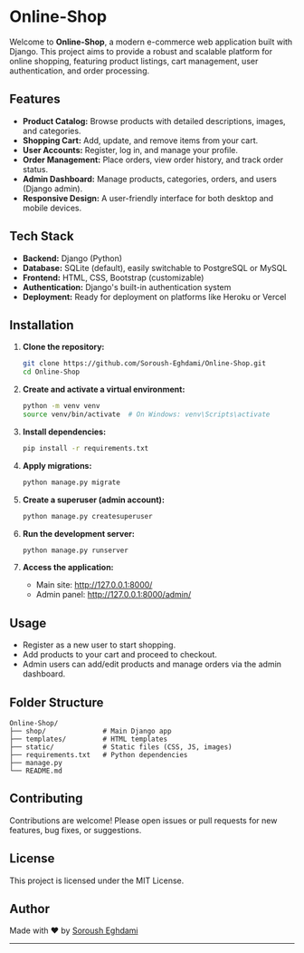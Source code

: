 # Online-Shop

Welcome to **Online-Shop**, a modern e-commerce web application built with Django. This project aims to provide a robust and scalable platform for online shopping, featuring product listings, cart management, user authentication, and order processing.

## Features

- **Product Catalog:** Browse products with detailed descriptions, images, and categories.
- **Shopping Cart:** Add, update, and remove items from your cart.
- **User Accounts:** Register, log in, and manage your profile.
- **Order Management:** Place orders, view order history, and track order status.
- **Admin Dashboard:** Manage products, categories, orders, and users (Django admin).
- **Responsive Design:** A user-friendly interface for both desktop and mobile devices.

## Tech Stack

- **Backend:** Django (Python)
- **Database:** SQLite (default), easily switchable to PostgreSQL or MySQL
- **Frontend:** HTML, CSS, Bootstrap (customizable)
- **Authentication:** Django's built-in authentication system
- **Deployment:** Ready for deployment on platforms like Heroku or Vercel

## Installation

1. **Clone the repository:**
   ```bash
   git clone https://github.com/Soroush-Eghdami/Online-Shop.git
   cd Online-Shop
   ```

2. **Create and activate a virtual environment:**
   ```bash
   python -m venv venv
   source venv/bin/activate  # On Windows: venv\Scripts\activate
   ```

3. **Install dependencies:**
   ```bash
   pip install -r requirements.txt
   ```

4. **Apply migrations:**
   ```bash
   python manage.py migrate
   ```

5. **Create a superuser (admin account):**
   ```bash
   python manage.py createsuperuser
   ```

6. **Run the development server:**
   ```bash
   python manage.py runserver
   ```

7. **Access the application:**
   - Main site: http://127.0.0.1:8000/
   - Admin panel: http://127.0.0.1:8000/admin/

## Usage

- Register as a new user to start shopping.
- Add products to your cart and proceed to checkout.
- Admin users can add/edit products and manage orders via the admin dashboard.

## Folder Structure

```
Online-Shop/
├── shop/              # Main Django app
├── templates/         # HTML templates
├── static/            # Static files (CSS, JS, images)
├── requirements.txt   # Python dependencies
├── manage.py
└── README.md
```

## Contributing

Contributions are welcome! Please open issues or pull requests for new features, bug fixes, or suggestions.

## License

This project is licensed under the MIT License.

## Author

Made with ❤️ by [Soroush Eghdami](https://github.com/Soroush-Eghdami)

---

